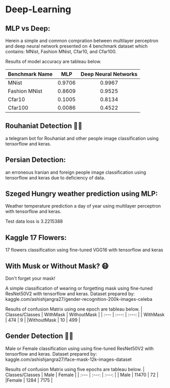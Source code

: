 # Deep-Learning

## MLP vs Deep:

Herein a simple and common compration between multilayer perceptron and deep neural network presented on 4 benchmark dataset which contains: MNist, Fashion MNist, Cfar10, and Cfar100.

Results of model accuracy are tableau below.

| Benchmark Name | MLP| Deep Neural Networks |
| :---         |     :---:      |          :---: |
| MNist  | 0.9706     | 0.9967    |
|Fashion MNist     | 0.8609       | 0.9525    |
|Cfar10     | 0.1005       | 0.8134      |
|Cfar100     | 0.0086       | 0.4522      |

## Rouhaniat Detection 👳‍♂️

a telegram bot for Rouhaniat and other people image classification using tensorflow and keras.

## Persian Detection:

an erroneous Iranian and foreign people image classification using tensorflow and keras due to deficiency of data.

## Szeged Hungry weather prediction using MLP:

Weather temperature prediction a day of year using multilayer perceptron with tensorflow and keras.

Test data loss is 3.2215388

## Kaggle 17 Flowers: 

17 flowers classification using fine-tuned VGG16 with tensorflow and keras

## With Musk or Without Mask? 😷

Don't forget your mask!

A simple classification of wearing or forgetting mask using fine-tuned ResNet50V2 with tensorflow and keras.
Dataset prepared by: kaggle.com/ashishjangra27/gender-recognition-200k-images-celeba

Results of confusion Matrix using one epoch are tableau below.
| Classes/Classes | WithMask | WithoutMask |
| :---         |     :---:      |          :---: |
| WithMask  | 474     | 9    |
|WithoutMask    | 10       | 499   |

## Gender Detection 👨👩

Male or Female classification using using fine-tuned ResNet50V2 with tensorflow and keras.
Dataset prepared by: kaggle.com/ashishjangra27/face-mask-12k-images-dataset

Results of confusion Matrix using five epochs are tableau below.
| Classes/Classes | Male | Female |
| :---         |     :---:      |          :---: |
| Male  | 11470     | 72    |
|Female    | 1284       | 7175   |
